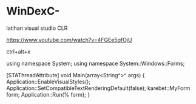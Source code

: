 # WinDexC-
latihan visual studio CLR

https://www.youtube.com/watch?v=4FGEe5qfOjU

ctrl+alt+x

using namespace System;
using namespace System::Windows::Forms;

[STAThreadAttribute]
void Main(array<String^>^ args) {
	Application::EnableVisualStyles();
	Application::SetCompatibleTextRenderingDefault(false);
	karebet::MyForm form;
	Application::Run(% form);
}
